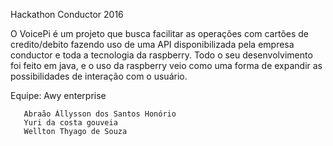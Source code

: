 Hackathon Conductor 2016

O VoicePi é um projeto que busca facilitar as operações com cartões de credito/debito fazendo uso de uma API disponibilizada pela empresa
conductor e toda a tecnologia da raspberry. Todo o seu desenvolvimento foi feito em java, e o uso da raspberry veio como uma forma de 
expandir as possibilidades de interação com o usuário.


Equipe: Awy enterprise

       Abraão Állysson dos Santos Honório
       Yuri da costa gouveia
       Wellton Thyago de Souza

       
       
